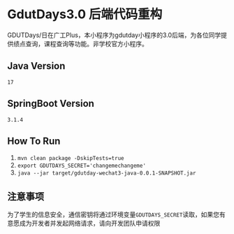 # GdutDays3.0 后端代码重构

GDUTDays/日在广工Plus，本小程序为gdutday小程序的3.0后端，为各位同学提供绩点查询，课程查询等功能。非学校官方小程序。


## Java Version
`17`
## SpringBoot Version
`3.1.4`
## How To Run
1. `mvn clean package -DskipTests=true`
2. `export GDUTDAYS_SECRET='changemechangeme'`
3. `java --jar target/gdutday-wechat3-java-0.0.1-SNAPSHOT.jar`


## 注意事项

为了学生的信息安全，通信密钥将通过环境变量`GDUTDAYS_SECRET`读取，如果您有意愿成为开发者并发起网络请求，请向开发团队申请权限



